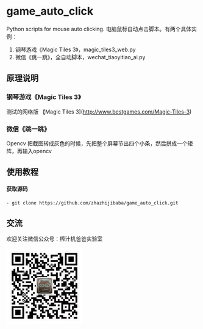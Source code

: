 # game_auto_click
Python scripts for mouse auto clicking. 
电脑鼠标自动点击脚本。有两个具体实例：
1. 钢琴游戏《Magic Tiles 3》，magic_tiles3_web.py
2. 微信《跳一跳》，全自动脚本，wechat_tiaoyitiao_ai.py

## 原理说明 

### 钢琴游戏《Magic Tiles 3》
测试的网络版 【Magic Tiles 3](http://www.bestgames.com/Magic-Tiles-3)

### 微信《跳一跳》
Opencv 把截图转成灰色的时候，先把整个屏幕节出四个小条，然后拼成一个矩阵，再输入opencv

## 使用教程

#### 获取源码

```
- git clone https://github.com/zhazhijibaba/game_auto_click.git

```

## 交流
欢迎关注微信公众号：榨汁机爸爸实验室

![](./resource/zhazhijibaba.jpeg)


